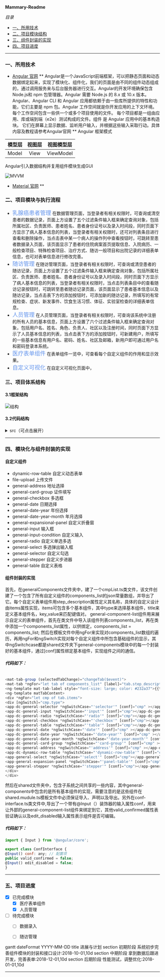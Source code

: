 **Mammary-Readme**

*目录*

<!-- @import "[TOC]" {cmd="toc" depthFrom=1 depthTo=6 orderedList=false} -->

<!-- code_chunk_output -->

* [一、所用技术](#一-所用技术)
* [二、项目模块结构](#三-项目体系结构)
* [三、组件封装的实现](#四-模块化与组件封装的实现)
* [四、项目进度](#五-项目进度)


<!-- /code_chunk_output -->

----
### 一、所用技术
* [Angular 官网](https://angular.cn)
** Angular是一个JavaScript前端框架，可以把静态页面和动态数据绑定起来，实现了模块化、组件化，我们的页面是由不同的组件动态组成的，通过调用服务来与后台服务器进行交互。Angular的开发环境确保包含 Node.js和 npm 包管理器。Angular 需要 Node.js 的 8.x 或 10.x 版本。Angular、Angular CLI 和 Angular 应用都依赖于由一些库所提供的特性和功能，它们主要是 npm 包。Angular 工作空间就是你开发应用的上下文环境。 每个工作空间包含一些供一个或多个项目使用的文件。 每个项目都是一组由应用、库或端到端（e2e）测试构成的文件。组件 是 Angular 应用中的基本构造块。 它们在屏幕上显示数据、监听用户输入，并根据这些输入采取行动。具体内容及教程请参考Angular官网 **
Angular 框架模式

模型层|视图层|视图模型层
---|:--:|:---:
Model|View|ViewModel

Angular引入数据结构并复用组件模块生成GUI

![MVVM](../../../../../home/xujingqin/Picture.png "MVVM")

* [Material 官网](https://material.angular.io)
** 

### 二、项目模块与执行流程

* <font color="CornflowerBlue" size=4>乳腺癌患者管理</font>
在数据管理页面，当登录者有相关权限时，可查询或清空患者的数据记录，页面上方设置了五个过滤条件输入框来确定查询对象，包括所属社区、负责医师、患者姓名、患者身份证号以及录入时间段，同时页面下方显示了病人基本信息的列表，当登录者有相关权限时，还可对列表条目进行查看和删除操作，当点击表中某一个病人的操作列中查看按钮时，可跳转至患者数据录入页面，该页面显示了患者的住院病案首页提取信息、入院病历、一般检查项目、特殊检查项目、治疗方式、随访一般项目和出院记录的详细表单信息，也可对表单信息进行修改完善。
* <font color="CornflowerBlue" size=4>随访管理</font>
在随访管理页面，当登录者有相关权限时，可查询或清空患者的随访记录，页面上方设置了五个过滤条件输入框来确定查询对象，包括所属社区、负责医师、患者姓名、患者身份证号以及录入时间段，同时页面下方显示了病人基本信息的列表，当登录者有相关权限时，当点击列表条目中的查看随访记录按钮时，可跳转至患者随访记录页面，该页面显示了患者基本信息以及随访记录，当点击表下方的添加按钮时，可添加新的随访记录，所填写的有常规检查、症状、新发事件、饮食生活习惯、体征、实验室检查的详细表单信息。
* <font color="CornflowerBlue" size=4>人员管理</font>
在人员管理页面，当登录者有相关权限时，可查询该系统中注册的所有人员的基本信息，页面上方设置了六个过滤条件输入框来确定查询对象，包括用户名、姓名、角色、负责人、社区以及注册时间，同时页面下方显示了人员基本信息的列表，当点击表下方的添加按钮时，可新建用户，所填写的一些基本信息有用户名、密码、姓名、社区及邮箱，新用户即可通过用户名和密码登录本系统。
* <font color="CornflowerBlue" size=4>医疗表单组件</font>
在表单组件一览中，可查看每个自定义组件的作用和显示效果。
* <font color="CornflowerBlue" size=4>自定义可视化</font>
在自定义可视化页面中，

### 三、项目体系结构

#### 3.1框架结构
![结构](https://img-blog.csdn.net/20171229104026472?watermark/2/text/aHR0cDovL2Jsb2cuY3Nkbi5uZXQvRWRpc29uXzAz/font/5a6L5L2T/fontsize/400/fill/I0JBQkFCMA==/dissolve/70/gravity/SouthEast "angualr结构")

#### 3.2代码结构
<details>
<summary>src（可点击展开）</summary>
<details>
<summary>app-根组件</summary>
<details>
<summary>authentication-用户管理</summary>
</details>
<details>
<summary>core-底层服务</summary>
</details>
<details>
<summary>feedback-反馈信息</summary>
</details>
<details>
<summary>follow-随访管理模块</summary>
</details>
<details>
<summary>generalcomponents-组件表单</summary>
</details>
<details>
<summary>personal-人员管理</summary>
</details>
<details>
<summary>setting-系统设置</summary>
</details>
<details>
<summary>layout-通用布局</summary>
</details>
<details>
<summary>shared-所有子系统共享</summary>
</details>
<details>
<summary>survey-患者信息管理</summary>
</details>
</details>
</details>

----

### 四、模块化与组件封装的实现

#### 自定义组件
* dynamic-row-table 自定义动态表单
* file-upload 上传文件
* general-address 地址选择
* general-card-group 证件填写
* general-checkbox 多选框
* general-date 日期选择
* general-date-year 年份选择
* general-date-year-month 年月选择
* general-expansional-panel 自定义折叠窗
* general-input 输入框
* general-input-condition 自定义输入
* general-radio 自定义单选多选
* general-select 多选弹出输入框
* general-selector 自定义勾选
* general-stepper 自定义步进器
* general-table 自定义表格


#### 组件封装的实现

首先，在generalComponents文件夹中，建了一个cmpList.ts类文件，该文件创建了一个包含了所有自定义组件的components_list的json常量数组，并导出了它。每个自定义表单组件用step_description属性定义其名称，具体的自定义设计由items属性实现，items可包含多个基本组件，其中type来选择基本组件，title来定义基本组件名，key_value来匹配键值对。
general-component-list组件用来展示自定义的表单组件，首先在类文件中导入该组件列表components_list，再在类中添加一个components_list属性，以供绑定，components_list = components_list; 然后在模板文件中用ngFor来实现对components_list数组的遍历，再用ngFor和ngSwitch实现对每个自定义组件中所包含基础组件的显示，其中ngSwitchcase都是shared文件夹下general-components模块中的每一个封装好的基本组件，通过[conf]属性绑定基本组件，实现组件之间的通信。

##### 代码如下：
``` javascript

<mat-tab-group (selectedTabChange)="changeTab($event)">
<mat-tab *ngFor="let tab of components_list" [label]="tab.step_description">
<ng-template mat-tab-label style="font-size: large; color: #232a37">{{tab.step_description}}</ng-template>
<ng-template matTabContent>
<div *ngFor="let cmp of tab.items">
<div [ngSwitch]="cmp.type">
<app-dc-general-selector *ngSwitchCase="'selector'" [conf]="cmp" ></app-dc-general-selector>
<app-dc-general-input *ngSwitchCase="'input'" [conf]="cmp"></app-dc-general-input>
<app-dc-general-radio *ngSwitchCase="'radio'" [conf]="cmp"></app-dc-general-radio>
<app-dc-general-checkbox *ngSwitchCase="'checkbox'" [conf]="cmp"></app-dc-general-checkbox>
<app-dc-general-table *ngSwitchCase="'table'" [conf]="cmp"></app-dc-general-table>
<app-dc-general-date *ngSwitchCase="'date'" [conf]="cmp" ></app-dc-general-date>
<app-dc-general-date-year *ngSwitchCase="'date-year'" [conf]="cmp" ></app-dc-general-date-year>
<app-dc-general-date-year-month *ngSwitchCase="'date-year-month'" [conf]="cmp" ></app-dc-general-date-year-month>
<app-dc-general-card-group *ngSwitchCase="'card-group'" [conf]="cmp" ></app-dc-general-card-group>
<app-dc-general-address *ngSwitchCase="'address'" [conf]="cmp" ></app-dc-general-address>
<app-dc-dynamic-row-table *ngSwitchCase="'dynamic-row-table'" [conf]="cmp" ></app-dc-dynamic-row-table>
<app-general-select *ngSwitchCase="'select'" [conf]="cmp"></app-general-select>
<app-general-expansion-panel *ngSwitchCase="'panel-table'" [conf]="cmp"></app-general-expansion-panel>
<app-general-stepper *ngSwitchCase="'stepper'" [conf]="cmp"></app-general-stepper>
</div>
</div>

```
然后在shared文件夹中，包含子系统之间共享的一些内容，其中general-components中包含的是所有基本组件的实现，需要注意的是这些组件在shared.mudule.ts模板文件中必须保证导入、声明以及导出。另外在conf-interface.ts类文件中,导出了一个带有@Input（）装饰器的输入属性conf，用来让外部的general-component-list组件来绑定到它，其他valid_confirmed属性表验证确认以及edit_disabled输入属性表示组件是否可编辑。

##### 代码如下：
```javascript
import { Input } from '@angular/core';

export class ConfInterface {
@Input() conf: any; // 配置项
public valid_confirmed = false;
@Input() edit_disabled = false;
}
```

----

### 五、项目进度

- [x] 已完成模块
  - [x] 医疗表单组件
  - [x] 人员管理
- [ ] 待完成模块
  - [ ] 数据录入
  - [ ] 随访管理


gantt
  dateFormat YYYY-MM-DD
  title 进展与计划
  section 初期阶段
  系统初步完善组件模块的封装和接口设计:2018-10-01,10d
  section 中期阶段
  拿到数据后跟进开发，完善表单:2018-12-01,10d
  section 后期阶段
  性能测试，调整优化:2018-01-01,10d

---



